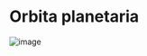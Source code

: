 # Orbita planetaria

![image](https://user-images.githubusercontent.com/68920399/200906285-60b1fc39-f483-40c2-b2fb-cf73b5a92268.png)
